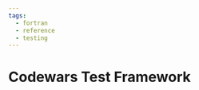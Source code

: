 ```yaml
---
tags:
  - fortran
  - reference
  - testing
---
```


# Codewars Test Framework

<!--
TODO: Finish this reference
TODO: Add tutorial and link to it
TODO: Add any recipes and link to them
-->
